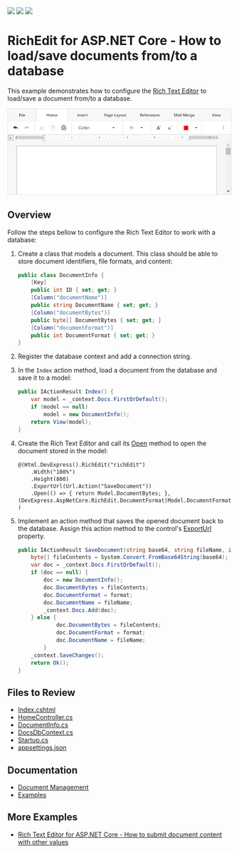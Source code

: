 <!-- default badges list -->
![](https://img.shields.io/endpoint?url=https://codecentral.devexpress.com/api/v1/VersionRange/282256455/22.2.2%2B)
[![](https://img.shields.io/badge/Open_in_DevExpress_Support_Center-FF7200?style=flat-square&logo=DevExpress&logoColor=white)](https://supportcenter.devexpress.com/ticket/details/T917398)
[![](https://img.shields.io/badge/📖_How_to_use_DevExpress_Examples-e9f6fc?style=flat-square)](https://docs.devexpress.com/GeneralInformation/403183)
<!-- default badges end -->
# RichEdit for ASP.NET Core - How to load/save documents from/to a database

This example demonstrates how to configure the [Rich Text Editor](https://docs.devexpress.com/AspNetCore/400373/rich-edit) to load/save a document from/to a database.

![Rich Text Editor](rich-work-with-database.png)

## Overview

Follow the steps bellow to configure the Rich Text Editor to work with a database:

1. Create a class that models a document. This class should be able to store document identifiers, file formats, and content:

    ```cs
    public class DocumentInfo {
        [Key]
        public int ID { set; get; }
        [Column("documentName")]
        public string DocumentName { set; get; }
        [Column("documentBytes")]
        public byte[] DocumentBytes { set; get; }
        [Column("documentFormat")]
        public int DocumentFormat { set; get; }
    }
    ```

2. Register the database context and add a connection string.

3. In the `Index` action method, load a document from the database and save it to a model:

    ```cs
    public IActionResult Index() {
        var model = _context.Docs.FirstOrDefault();
        if (model == null)
            model = new DocumentInfo();
        return View(model);
    }
    ```

4. Create the Rich Text Editor and call its [Open](https://docs.devexpress.com/AspNetCore/DevExpress.AspNetCore.RichEdit.RichEditBuilder.Open(System.Func-System.Byte----DevExpress.AspNetCore.RichEdit.DocumentFormat)?p=netframework) method to open the document stored in the model:

    ```cshtml
    @(Html.DevExpress().RichEdit("richEdit")
        .Width("100%")
        .Height(800)
        .ExportUrl(Url.Action("SaveDocument"))
        .Open(() => { return Model.DocumentBytes; }, (DevExpress.AspNetCore.RichEdit.DocumentFormat)Model.DocumentFormat)
    )
    ```

5. Implement an action method that saves the opened document back to the database. Assign this action method to the control's [ExportUrl](https://docs.devexpress.com/AspNetCore/DevExpress.AspNetCore.RichEdit.RichEditBuilder.ExportUrl(System.String)?p=netframework) property.

    ```csharp
    public IActionResult SaveDocument(string base64, string fileName, int format, string reason) {
        byte[] fileContents = System.Convert.FromBase64String(base64);
        var doc = _context.Docs.FirstOrDefault();
        if (doc == null) {
            doc = new DocumentInfo();
            doc.DocumentBytes = fileContents;
            doc.DocumentFormat = format;
            doc.DocumentName = fileName;
            _context.Docs.Add(doc);
        } else {
                doc.DocumentBytes = fileContents;
                doc.DocumentFormat = format;
                doc.DocumentName = fileName;
            }
        _context.SaveChanges();
        return Ok();
    }
    ```

## Files to Review

* [Index.cshtml](./CS/Views/Home/Index.cshtml)
* [HomeController.cs](./CS/Controllers/HomeController.cs)
* [DocumentInfo.cs](./CS/Models/DocumentInfo.cs)
* [DocsDbContext.cs](./CS/Models/DocsDbContext.cs)
* [Startup.cs](./CS/Startup.cs)
* [appsettings.json](./CS/appsettings.json)

## Documentation

* [Document Management](https://docs.devexpress.com/AspNetCore/400972/rich-edit/document-management)
* [Examples](https://docs.devexpress.com/AspNetCore/401600/rich-edit/examples/how-to)

## More Examples

* [Rich Text Editor for ASP.NET Core - How to submit document content with other values](https://github.com/DevExpress-Examples/richedit-for-asp-net-core-how-to-submit-document-content-with-other-values)
